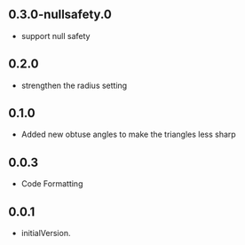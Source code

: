 ## 0.3.0-nullsafety.0

* support null safety

## 0.2.0

* strengthen the radius setting

## 0.1.0

* Added new obtuse angles to make the triangles less sharp

## 0.0.3

* Code Formatting

## 0.0.1

* initialVersion.
